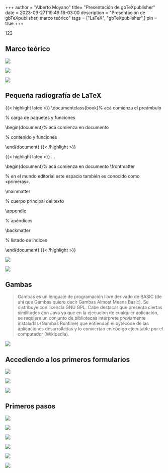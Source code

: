 +++
author = "Alberto Moyano"
title= "Presentación de gbTeXpublisher"
date = 2023-09-27T19:49:16-03:00
description = "Presentación de gbTeXpublisher, marco teórico"
tags = ["LaTeX", "gbTeXpublisher",]
pin = true
+++

123

<!--more-->

## Marco teórico

![](https://albertomoyano.github.io/blog-personal/images/gutenberg.png)

![](https://albertomoyano.github.io/blog-personal/images/ciclos.png)

![](https://albertomoyano.github.io/blog-personal/images/completo.png)

## Pequeña radiografía de LaTeX

{{< highlight latex >}}
\documentclass{book}% acá comienza el preámbulo

% carga de paquetes y funciones

\begin{document}% acá comienza en documento

% contenido y funciones

\end{document}
{{< /highlight >}}

{{< highlight latex >}}
...

\begin{document}% acá comienza en documento
\frontmatter

% en el mundo editorial este espacio también es conocido como «primeras».

\mainmatter

% cuerpo principal del texto

\appendix

% apéndices

\backmatter

% listado de índices

\end{document}
{{< /highlight >}}

![](https://albertomoyano.github.io/blog-personal/images/archivo.png)

![](https://albertomoyano.github.io/blog-personal/images/literada.png)

## Gambas

> Gambas es un lenguaje de programación libre derivado de BASIC (de ahí que Gambas quiere decir Gambas Almost Means Basic). Se distribuye con licencia GNU GPL. Cabe destacar que presenta ciertas similitudes con Java ya que en la ejecución de cualquier aplicación, se requiere un conjunto de bibliotecas intérprete previamente instaladas (Gambas Runtime) que entiendan el bytecode de las aplicaciones desarrolladas y lo conviertan en código ejecutable por el computador (Wikipedia).

![](https://albertomoyano.github.io/blog-personal/images/pantalla10.png)

## Accediendo a los primeros formularios

![](https://albertomoyano.github.io/blog-personal/images/pantalla06.png)

![](https://albertomoyano.github.io/blog-personal/images/pantalla08.png)

![](https://albertomoyano.github.io/blog-personal/images/pantalla09.png)

## Primeros pasos

![](https://albertomoyano.github.io/blog-personal/images/pantalla07.png)

![](https://albertomoyano.github.io/blog-personal/images/pantalla01.png)

![](https://albertomoyano.github.io/blog-personal/images/pantalla02.png)

![](https://albertomoyano.github.io/blog-personal/images/pantalla03.png)

![](https://albertomoyano.github.io/blog-personal/images/pantalla04.png)

![](https://albertomoyano.github.io/blog-personal/images/pantalla05.png)


